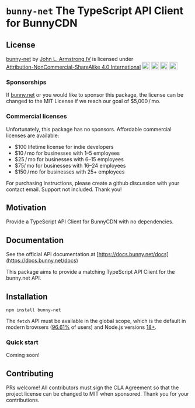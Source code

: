 # `bunny-net` The TypeScript API Client for BunnyCDN

## License

<!-- https://creativecommons.org/choose/ -->
<!-- https://chooser-beta.creativecommons.org/ -->
<!-- https://github.com/idleberg/Creative-Commons-Markdown -->

<p xmlns:cc="http://creativecommons.org/ns#" xmlns:dct="http://purl.org/dc/terms/"><a property="dct:title" rel="cc:attributionURL" href="https://github.com/jlarmstrongiv/bunny-net/blob/main/README.md">bunny-net</a> by <a rel="cc:attributionURL dct:creator" property="cc:attributionName" href="https://github.com/jlarmstrongiv/">John L. Armstrong IV</a> is licensed under <a href="http://creativecommons.org/licenses/by-nc-sa/4.0/?ref=chooser-v1" target="_blank" rel="license noopener noreferrer" style="display:inline-block;">Attribution-NonCommercial-ShareAlike 4.0 International<img style="height:22px!important;margin-left:3px;vertical-align:text-bottom;" src="https://mirrors.creativecommons.org/presskit/icons/cc.svg?ref=chooser-v1"><img style="height:22px!important;margin-left:3px;vertical-align:text-bottom;" src="https://mirrors.creativecommons.org/presskit/icons/by.svg?ref=chooser-v1"><img style="height:22px!important;margin-left:3px;vertical-align:text-bottom;" src="https://mirrors.creativecommons.org/presskit/icons/nc.svg?ref=chooser-v1"><img style="height:22px!important;margin-left:3px;vertical-align:text-bottom;" src="https://mirrors.creativecommons.org/presskit/icons/sa.svg?ref=chooser-v1"></a></p>

### Sponsorships

If [bunny.net](https://bunny.net/) or you would like to sponsor this package, the license can be changed to the MIT License if we reach our goal of $5,000 / mo.

### Commercial licenses

Unfortunately, this package has no sponsors. Affordable commercial licenses are available:

- $100 lifetime license for indie developers
- $10 / mo for businesses with 1–5 employees
- $25 / mo for businesses with 6–15 employees
- $75/ mo for businesses with 16–24 employees
- $150 / mo for businesses with 25+ employees

For purchasing instructions, please create a github discussion with your contact email. Support not included. Thank you!

## Motivation

Provide a TypeScript API Client for BunnyCDN with no dependencies.

## Documentation

See the official API documentation at [https://docs.bunny.net/docs](https://docs.bunny.net/docs)

This package aims to provide a matching TypeScript API Client for the bunny.net API.

## Installation

```shell
npm install bunny-net
```

The `fetch` API must be available in the global scope, which is the default in modern browsers ([96.61%](https://caniuse.com/fetch) of users) and Node.js versions [18+](https://nodejs.org/en/blog/announcements/v18-release-announce).

### Quick start

Coming soon!

## Contributing

PRs welcome! All contributors must sign the CLA Agreement so that the project license can be changed to MIT when sponsored. Thank you for your contributions.
